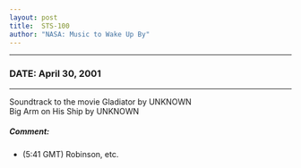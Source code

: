 ```yaml
---
layout: post
title:  STS-100
author: "NASA: Music to Wake Up By"
---
```


----
### DATE: April 30, 2001
----
Soundtrack to the movie Gladiator by UNKNOWN<br />Big Arm on His Ship by UNKNOWN

##### Comment:
* (5:41 GMT)
Robinson, etc.
